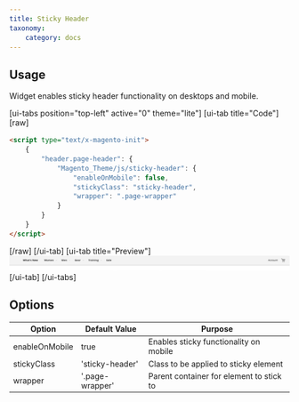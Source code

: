 ```yaml
---
title: Sticky Header
taxonomy:
    category: docs
---
```


## Usage

Widget enables sticky header functionality on desktops and mobile.

[ui-tabs position="top-left" active="0" theme="lite"]
[ui-tab title="Code"]
[raw]
```html
<script type="text/x-magento-init">
    {
        "header.page-header": {
            "Magento_Theme/js/sticky-header": {
                "enableOnMobile": false,
                "stickyClass": "sticky-header",
                "wrapper": ".page-wrapper"
            }
        }
    }
</script>
```
[/raw]
[/ui-tab]
[ui-tab title="Preview"]
![Sticky Header](sticky-header.png)
[/ui-tab]
[/ui-tabs]


## Options
| Option | Default Value | Purpose |
| --- | --- | --- |
| enableOnMobile | true | Enables sticky functionality on mobile |
| stickyClass | 'sticky-header' | Class to be applied to sticky element |
| wrapper | '.page-wrapper' | Parent container for element to stick to |